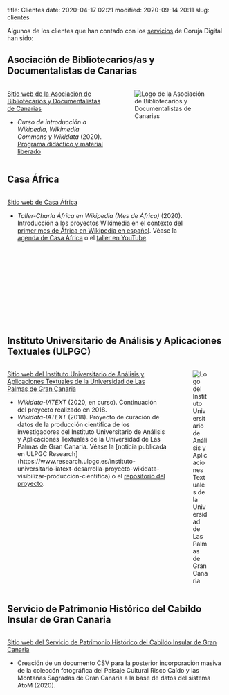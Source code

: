 title: Clientes 
date: 2020-04-17 02:21
modified: 2020-09-14 20:11
slug: clientes

Algunos de los clientes que han contado con los [servicios](/servicios.html) de Coruja Digital han sido:

## Asociación de Bibliotecarios/as y Documentalistas de Canarias

<div class="columns">
<div class="column is-three-fifths">
<p class="is-size-6"><a href="https://bydcanarias.es">Sitio web de la Asociación de Bibliotecarios y Documentalistas de Canarias</a></p>
<ul>
  <li><em>Curso de introducción a Wikipedia, Wikimedia Commons y Wikidata</em> (2020).<br><a href="https://bydcanarias.es/introduccion-wikimedia/">Programa didáctico y material liberado</a></li> 
</ul>
</div>
<div class="column">
<figure class="image has-background-white">
  <img src="theme/byd-canarias_logo.png" alt="Logo de la Asociación de Bibliotecarios y Documentalistas de Canarias" />
</figure>
</div>
</div>

## Casa África

<div class="columns">
<div class="column is-three-fifths">
<p class="is-size-6"><a href="https://casaafrica.es">Sitio web de Casa África</a></p>
<ul>
  <li><em>Taller-Charla África en Wikipedia (Mes de África)</em> (2020). Introducción a los proyectos Wikimedia en el contexto del <a href="https://es.wikipedia.org/wiki/Wikipedia:Mes_de_%C3%81frica/2020">primer mes de África en Wikipedia en español</a>. Véase la <a href="http://www.casafrica.es/agenda_europa_africa.jsp?DS28.PROID=916604">agenda de Casa África</a> o el <a href="https://www.youtube.com/watch?v=faZ8Vhyh4Xw">taller en YouTube</a>. 
</div>
<div class="column">
<figure class="image">
  <img src="theme/casa_africa_logo.jpg" alt="Logo de Casa África" />
</figure>
</div>
</div>

## Instituto Universitario de Análisis y Aplicaciones Textuales (ULPGC)
<div class="columns">
<div class="column is-three-fifths">
<p class="is-size-6"><a href="https://iatext.ulpgc.es">Sitio web del Instituto Universitario de Análisis y Aplicaciones Textuales de la Universidad de Las Palmas de Gran Canaria</a></p>
<ul>
  <li><em>Wikidata-IATEXT</em> (2020, en curso). Continuación del proyecto realizado en 2018.
  <li><em>Wikidata-IATEXT</em> (2018). Proyecto de curación de datos de la producción científica de los investigadores del Instituto Universitario de Análisis y Aplicaciones Textuales de la Universidad de Las Palmas de Gran Canaria. Véase la [noticia publicada en ULPGC Research](https://www.research.ulpgc.es/instituto-universitario-iatext-desarrolla-proyecto-wikidata-visibilizar-produccion-cientifica) o el <a href="https://github.com/Coruja-Digital/wikidata-iatext">repositorio del proyecto</a>. 
</div>
<div class="column">
<figure class="image">
  <img src="theme/iatext_ulpgc_logo.jpg" alt="Logo del Instituto Universitario de Análisis y Aplicaciones Textuales de la Universidad de Las Palmas de Gran Canaria" />
</figure>
</div>
</div>

## Servicio de Patrimonio Histórico del Cabildo Insular de Gran Canaria
<div class="columns">
<div class="column is-full">
<p class="is-size-6"><a href="[(https://cabildo.grancanaria.com/-/servicio-servicio-de-cultura-y-patrimonio-histori-1?customArticleId=10277827">Sitio web del Servicio de Patrimonio Histórico del Cabildo Insular de Gran Canaria</a></p>
<ul>
  <li>Creación de un documento CSV para la posterior incorporación masiva de la coleccón fotográfica del Paisaje Cultural Risco Caído y las Montañas Sagradas de Gran Canaria a la base de datos del sistema AtoM (2020).</li>
</ul>
</div>
</div>
